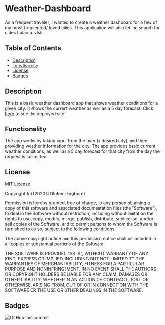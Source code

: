 # Weather-Dashboard
As a frequent traveler, I wanted to create a weather dashboard for a few of my most frequented/ loved cities. This application will also let me search for cities I plan to visit. 

## Table of Contents 

* [Description](#Description)
* [Functionality](#Functionality)
* [License](#License)
* [Badges](#Badges)

## Description 

This is a basic weather dashboard app that shows weather conditions for a given city. It shows the current weather as well as a 5 day forecast. Click [here](https://ofagbure.github.io/Weather-Dashboard/) to see the deployed site!

## Functionality

The app works by taking input from the user (a desired city), and then providing weather information for the city. The app provides basic current weather conditions, as well as a 5 day forecast for that city from the day the request is submitted


## License

MIT License

Copyright (c) [2020] [Olufemi Fagbure]

Permission is hereby granted, free of charge, to any person obtaining a copy
of this software and associated documentation files (the "Software"), to deal
in the Software without restriction, including without limitation the rights
to use, copy, modify, merge, publish, distribute, sublicense, and/or sell
copies of the Software, and to permit persons to whom the Software is
furnished to do so, subject to the following conditions:

The above copyright notice and this permission notice shall be included in all
copies or substantial portions of the Software.

THE SOFTWARE IS PROVIDED "AS IS", WITHOUT WARRANTY OF ANY KIND, EXPRESS OR
IMPLIED, INCLUDING BUT NOT LIMITED TO THE WARRANTIES OF MERCHANTABILITY,
FITNESS FOR A PARTICULAR PURPOSE AND NONINFRINGEMENT. IN NO EVENT SHALL THE
AUTHORS OR COPYRIGHT HOLDERS BE LIABLE FOR ANY CLAIM, DAMAGES OR OTHER
LIABILITY, WHETHER IN AN ACTION OF CONTRACT, TORT OR OTHERWISE, ARISING FROM,
OUT OF OR IN CONNECTION WITH THE SOFTWARE OR THE USE OR OTHER DEALINGS IN THE
SOFTWARE.


## Badges

![GitHub last commit](https://img.shields.io/github/last-commit/ofagbure/Portfolio)


